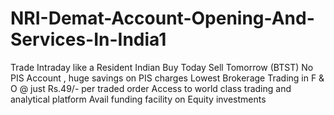 # NRI-Demat-Account-Opening-And-Services-In-India1
Trade Intraday like a Resident Indian Buy Today Sell Tomorrow (BTST) No PIS Account , huge savings on PIS charges Lowest Brokerage Trading in F &amp; O @ just Rs.49/- per traded order Access to world class trading and analytical platform Avail funding facility on Equity investments
